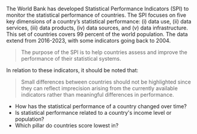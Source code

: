 The World Bank has developed Statistical Performance Indicators (SPI) to monitor the statistical performance of countries. The SPI focuses on five key dimensions of a country’s statistical performance: (i) data use, (ii) data services, (iii) data products, (iv) data sources, and (v) data infrastructure. This set of countries covers 99 percent of the world population. The data extend from 2016-2023, with some indicators going back to 2004.

> The purpose of the SPI is to help countries assess and improve the performance of their statistical systems.

In relation to these indicators, it should be noted that:

> Small differences between countries should not be highlighted since they can reflect imprecision arising from the currently available indicators rather than meaningful differences in performance.

* How has the statistical performance of a country changed over time?
* Is statistical performance related to a country's income level or population?
* Which pillar do countries score lowest in?
